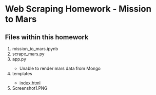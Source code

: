 # Web Scraping Homework - Mission to Mars

<h2>Files within this homework</h2>
<ol>
  <li>mission_to_mars.ipynb</li>
  <li>scrape_mars.py</li>
  <li>app.py</li>
      <ul>
       <li>Unable to render mars data from Mongo</li>
    </ul>
  <li>templates</li>
      <ul>
       <li>index.html</li>
    </ul>
    <li>Screenshot1.PNG</li>
</ol>
